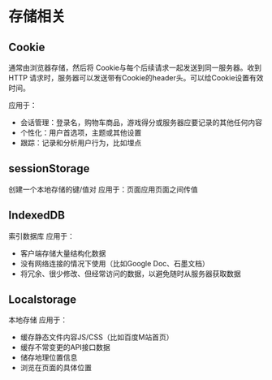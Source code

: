 # 存储相关

## Cookie

通常由浏览器存储，然后将 Cookie与每个后续请求一起发送到同一服务器。收到HTTP 请求时，服务器可以发送带有Cookie的header头。可以给Cookie设置有效时间。

应用于：

* 会话管理：登录名，购物车商品，游戏得分或服务器应要记录的其他任何内容
* 个性化：用户首选项，主题或其他设置
* 跟踪：记录和分析用户行为，比如埋点

## sessionStorage

创建一个本地存储的键/值对
应用于：页面应用页面之间传值

## IndexedDB

索引数据库
应用于：

* 客户端存储大量结构化数据
* 没有网络连接的情况下使用（比如Google Doc、石墨文档）
* 将冗余、很少修改、但经常访问的数据，以避免随时从服务器获取数据

## Localstorage

本地存储
应用于：

* 缓存静态文件内容JS/CSS（比如百度M站首页）
* 缓存不常变更的API接口数据
* 储存地理位置信息
* 浏览在页面的具体位置
